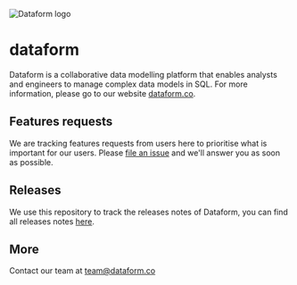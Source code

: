 ![Dataform logo](https://dataform.co/src/img/logo.png)

# dataform

Dataform is a collaborative data modelling platform that enables analysts and engineers to manage complex data models in SQL. For more information, please go to our website [dataform.co](https://dataform.co).


## Features requests
We are tracking features requests from users here to prioritise what is important for our users. Please [file an issue](https://github.com/tada-science/dataform/issues/new) and we'll answer you as soon as possible.

## Releases
We use this repository to track the releases notes of Dataform, you can find all releases notes [here](https://github.com/tada-science/dataform/releases).


## More

Contact our team at [team@dataform.co](mailto:team@dataform.co)
